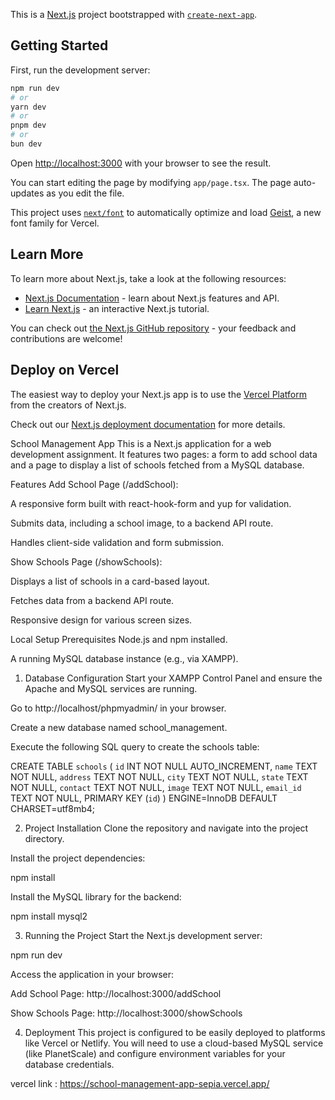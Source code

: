 This is a [Next.js](https://nextjs.org) project bootstrapped with [`create-next-app`](https://nextjs.org/docs/app/api-reference/cli/create-next-app).

## Getting Started

First, run the development server:

```bash
npm run dev
# or
yarn dev
# or
pnpm dev
# or
bun dev
```

Open [http://localhost:3000](http://localhost:3000) with your browser to see the result.

You can start editing the page by modifying `app/page.tsx`. The page auto-updates as you edit the file.

This project uses [`next/font`](https://nextjs.org/docs/app/building-your-application/optimizing/fonts) to automatically optimize and load [Geist](https://vercel.com/font), a new font family for Vercel.

## Learn More

To learn more about Next.js, take a look at the following resources:

- [Next.js Documentation](https://nextjs.org/docs) - learn about Next.js features and API.
- [Learn Next.js](https://nextjs.org/learn) - an interactive Next.js tutorial.

You can check out [the Next.js GitHub repository](https://github.com/vercel/next.js) - your feedback and contributions are welcome!

## Deploy on Vercel

The easiest way to deploy your Next.js app is to use the [Vercel Platform](https://vercel.com/new?utm_medium=default-template&filter=next.js&utm_source=create-next-app&utm_campaign=create-next-app-readme) from the creators of Next.js.

Check out our [Next.js deployment documentation](https://nextjs.org/docs/app/building-your-application/deploying) for more details.








<!-- school management app readme section  -->
School Management App
This is a Next.js application for a web development assignment. It features two pages: a form to add school data and a page to display a list of schools fetched from a MySQL database.

Features
Add School Page (/addSchool):

A responsive form built with react-hook-form and yup for validation.

Submits data, including a school image, to a backend API route.

Handles client-side validation and form submission.

Show Schools Page (/showSchools):

Displays a list of schools in a card-based layout.

Fetches data from a backend API route.

Responsive design for various screen sizes.

Local Setup
Prerequisites
Node.js and npm installed.

A running MySQL database instance (e.g., via XAMPP).

1. Database Configuration
Start your XAMPP Control Panel and ensure the Apache and MySQL services are running.

Go to http://localhost/phpmyadmin/ in your browser.

Create a new database named school_management.

Execute the following SQL query to create the schools table:

CREATE TABLE `schools` (
  `id` INT NOT NULL AUTO_INCREMENT,
  `name` TEXT NOT NULL,
  `address` TEXT NOT NULL,
  `city` TEXT NOT NULL,
  `state` TEXT NOT NULL,
  `contact` TEXT NOT NULL,
  `image` TEXT NOT NULL,
  `email_id` TEXT NOT NULL,
  PRIMARY KEY (`id`)
) ENGINE=InnoDB DEFAULT CHARSET=utf8mb4;

2. Project Installation
Clone the repository and navigate into the project directory.

Install the project dependencies:

npm install

Install the MySQL library for the backend:

npm install mysql2

3. Running the Project
Start the Next.js development server:

npm run dev

Access the application in your browser:

Add School Page: http://localhost:3000/addSchool

Show Schools Page: http://localhost:3000/showSchools

4. Deployment
This project is configured to be easily deployed to platforms like Vercel or Netlify. You will need to use a cloud-based MySQL service (like PlanetScale) and configure environment variables for your database credentials.


vercel link : https://school-management-app-sepia.vercel.app/